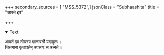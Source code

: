 +++
secondary_sources = [ "MSS_5372",]
jsonClass = "Subhaashita"
title = "आवर्त इव"

+++

<details open><summary>Text</summary>

आवर्त इव तोयस्य ज्ञानावर्तो यदाकुलः।  
चित्तमास कृतावर्तम् उपसर्गः स उच्यते॥
</details>
